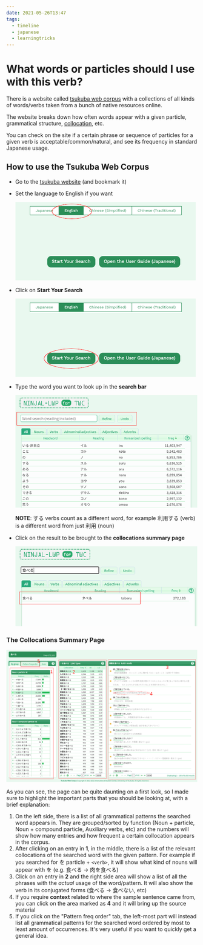 ```yaml
---
date: 2021-05-26T13:47
tags:
  - timeline
  - japanese
  - learningtricks
---
```


# What words or particles should I use with this verb?

There is a website called [tsukuba web corpus](https://tsukubawebcorpus.jp/)
with a collections of all kinds of words/verbs taken from a bunch of native
resources online.

The website breaks down how often words appear with a given particle,
grammatical structure, [collocation](https://en.wikipedia.org/wiki/Collocation),
etc.

You can check on the site if a certain phrase or sequence of particles for a
given verb is acceptable/common/natural, and see its frequency in standard
Japanese usage.

## How to use the Tsukuba Web Corpus

 * Go to the [tsukuba website](https://tsukubawebcorpus.jp/) (and bookmark it)
 * Set the language to English if you want

   ![Tsukuba Howto 1](./static/tsukuba_howto_1.png)

 * Click on **Start Your Search**

   ![Tsukuba Howto 2](./static/tsukuba_howto_2.png)

 * Type the word you want to look up in the **search bar**

   ![Tsukuba Howto 3](./static/tsukuba_howto_3.png)

   **NOTE**: する verbs count as a different word, for example 利用する (verb)
   is a different word from just 利用 (noun)

 * Click on the result to be brought to the **collocations summary page**

   ![Tsukuba Howto 4](./static/tsukuba_howto_4.png)

### The Collocations Summary Page

![Tsukuba Howto 5](./static/tsukuba_howto_5.png)

As you can see, the page can be quite daunting on a first look, so I made sure
to highlight the important parts that you should be looking at, with a brief
explanation:

 1. On the left side, there is a list of all grammatical patterns the searched
    word appears in. They are grouped/sorted by function (Noun + particle,
    Noun + compound particle, Auxiliary verbs, etc) and the numbers will show
    how many entries and how frequent a certain collocation appears in the
    corpus.
 2. After clicking on an entry in **1**, in the middle, there is a list of the
    relevant collocations of the searched word with the given pattern. For
    example if you searched for を particle + `<verb>`, it will show what kind of
    nouns will appear with を (e.g. 食べる -> 肉を食べる)
 3. Click on an entry in **2** and the right side area will show a list of all
    the phrases with the *actual* usage of the word/pattern. It will also show
    the verb in its conjugated forms (食べる -> 食べない, etc)
 4. If you require **context** related to where the sample sentence came from,
    you can click on the area marked as **4** and it will bring up the source
    material
 5. If you click on the "Pattern freq order" tab, the left-most part will
    instead list all grammatical patterns for the searched word ordered by most
    to least amount of occurrences. It's very useful if you want to quickly get
    a general idea.
